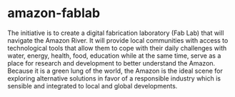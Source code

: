 amazon-fablab
=============

The initiative is to create a digital fabrication laboratory (Fab Lab) that will navigate the Amazon River. It will provide local communities with access to technological tools that allow them to cope with their daily challenges with water, energy, health, food, education while at the same time, serve as a place for research and development to better understand the Amazon. Because it is a green lung of the world, the Amazon is the ideal scene for exploring alternative solutions in favor of a responsible industry which is sensible and integrated to local and global developments.

